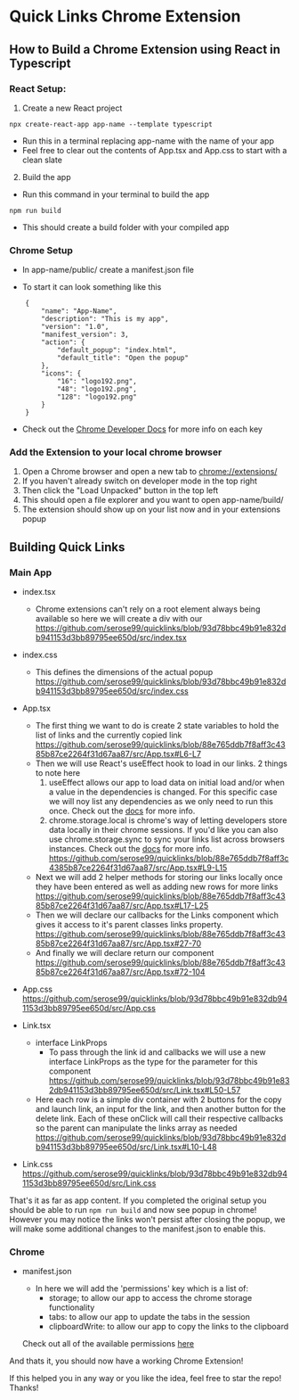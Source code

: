 # Quick Links Chrome Extension

## How to Build a Chrome Extension using React in Typescript

### React Setup:

1.  Create a new React project

```
npx create-react-app app-name --template typescript
```

-   Run this in a terminal replacing app-name with the name of your app
-   Feel free to clear out the contents of App.tsx and App.css to start with a clean slate

2. Build the app

-   Run this command in your terminal to build the app

```
npm run build
```

-   This should create a build folder with your compiled app

### Chrome Setup

-   In app-name/public/ create a manifest.json file

-   To start it can look something like this

```
    {
        "name": "App-Name",
        "description": "This is my app",
        "version": "1.0",
        "manifest_version": 3,
        "action": {
            "default_popup": "index.html",
            "default_title": "Open the popup"
        },
        "icons": {
            "16": "logo192.png",
            "48": "logo192.png",
            "128": "logo192.png"
        }
    }
```

-   Check out the [Chrome Developer Docs](https://developer.chrome.com/docs/extensions/mv3/manifest/) for more info on each key

### Add the Extension to your local chrome browser

1. Open a Chrome browser and open a new tab to [chrome://extensions/](chrome://extensions/)
2. If you haven't already switch on developer mode in the top right
3. Then click the "Load Unpacked" button in the top left
4. This should open a file explorer and you want to open app-name/build/
5. The extension should show up on your list now and in your extensions popup

## Building Quick Links

### Main App

-   index.tsx

    -   Chrome extensions can't rely on a root element always being available so here we will create a div with our
        https://github.com/serose99/quicklinks/blob/93d78bbc49b91e832db941153d3bb89795ee650d/src/index.tsx

-   index.css

    -   This defines the dimensions of the actual popup
    https://github.com/serose99/quicklinks/blob/93d78bbc49b91e832db941153d3bb89795ee650d/src/index.css

-   App.tsx

    -   The first thing we want to do is create 2 state variables to hold the list of links and the currently copied link
        https://github.com/serose99/quicklinks/blob/88e765ddb7f8aff3c4385b87ce2264f31d67aa87/src/App.tsx#L6-L7
    -   Then we will use React's useEffect hook to load in our links. 2 things to note here 
        1. useEffect allows our app to load data on initial load and/or when a value in the dependencies is changed. For this specific case we will noy list any dependencies as we only need to run this once. Check out the [docs](https://react.dev/reference/react/useEffect) for more info. 
        2. chrome.storage.local is chrome's way of letting developers store data locally in their chrome sessions. If you'd like you can also use chrome.storage.sync to sync your links list across browsers instances. Check out the [docs](https://developer.chrome.com/docs/extensions/reference/storage/) for more info.
    https://github.com/serose99/quicklinks/blob/88e765ddb7f8aff3c4385b87ce2264f31d67aa87/src/App.tsx#L9-L15
    -   Next we will add 2 helper methods for storing our links locally once they have been entered as well as adding new rows for more links
        https://github.com/serose99/quicklinks/blob/88e765ddb7f8aff3c4385b87ce2264f31d67aa87/src/App.tsx#L17-L25
    -   Then we will declare our callbacks for the Links component which gives it access to it's parent classes links property.
    https://github.com/serose99/quicklinks/blob/88e765ddb7f8aff3c4385b87ce2264f31d67aa87/src/App.tsx#27-70
    -   And finally we will declare return our component
    https://github.com/serose99/quicklinks/blob/88e765ddb7f8aff3c4385b87ce2264f31d67aa87/src/App.tsx#72-104

-   App.css
https://github.com/serose99/quicklinks/blob/93d78bbc49b91e832db941153d3bb89795ee650d/src/App.css

-   Link.tsx

    -   interface LinkProps
        -   To pass through the link id and callbacks we will use a new interface LinkProps as the type for the parameter for this component
    https://github.com/serose99/quicklinks/blob/93d78bbc49b91e832db941153d3bb89795ee650d/src/Link.tsx#L50-L57
    -   Here each row is a simple div container with 2 buttons for the copy and launch link, an input for the link, and then another button for the delete link. Each of these onClick will call their respective callbacks so the parent can manipulate the links array as needed
    https://github.com/serose99/quicklinks/blob/93d78bbc49b91e832db941153d3bb89795ee650d/src/Link.tsx#L10-L48

-   Link.css
    https://github.com/serose99/quicklinks/blob/93d78bbc49b91e832db941153d3bb89795ee650d/src/Link.css

That's it as far as app content. If you completed the original setup you should be able to run `npm run build` and now see popup in chrome! However you may notice the links won't persist after closing the popup, we will make some additional changes to the manifest.json to enable this. 

### Chrome 

- manifest.json
    - In here we will add the 'permissions' key which is a list of:
        - storage; to allow our app to access the chrome storage functionality
        - tabs: to allow our app to update the tabs in the session
        - clipboardWrite: to allow our app to copy the links to the clipboard
    
    Check out all of the available permissions [here](https://developer.chrome.com/docs/extensions/mv3/declare_permissions/)

And thats it, you should now have a working Chrome Extension!

If this helped you in any way or you like the idea, feel free to star the repo! Thanks!